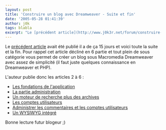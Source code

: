 ```yaml
---
layout: post
title: 'Construire un blog avec Dreamweaver - Suite et fin'
date: '2005-05-28 01:41:39'
author: j0k
tags: blabla
excerpt: "Le [précédent article](http://www.j0k3r.net/forum/construire-un-blog-avec-dreamweaver-1ere-partie-454.htm) avait été publié il a de ça 15 jours et voici toute la suite et la fin.     \nPour rappel cet article décliné en 6 partie et tout plein de sous catégorie vous permet de créer un blog sous Macromedia Dreamweaver avec assez de simplicité (il faut juste      …"
---
```


Le [précédent article](http://www.j0k3r.net/forum/construire-un-blog-avec-dreamweaver-1ere-partie-454.htm) avait été publié il a de ça 15 jours et voici toute la suite et la fin.
Pour rappel cet article décliné en 6 partie et tout plein de sous catégorie vous permet de créer un blog sous Macromedia Dreamweaver avec assez de simplicité (il faut juste quelques connaissance en Dreamweaver et PHP).

L'auteur publie donc les articles 2 à 6 :

* [Les fondations de l'application](http://macromedia.com/devnet/mx/dreamweaver/articles/php_blog1.html)
* [La partie administration](http://macromedia.com/devnet/mx/dreamweaver/articles/php_blog2.html)
* [Un moteur de recherche plus des archives](http://macromedia.com/devnet/mx/dreamweaver/articles/php_blog3.html)
* [Les comptes utilisateurs](http://macromedia.com/devnet/mx/dreamweaver/articles/php_blog4.html)
* [Administrer les commentaires et les comptes utilisateurs](http://macromedia.com/devnet/mx/dreamweaver/articles/php_blog5.html)
* [Un WYSIWYG intégré](http://macromedia.com/devnet/mx/dreamweaver/articles/php_blog6.html)

Bonne lecture futur blogeur ;)
